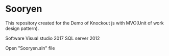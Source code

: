 # Sooryen
This repository created for the Demo of Knockout js with MVC(Unit of work design pattern).

Software
Visual studio 2017
SQL server 2012

Open "Sooryen.sln" file
